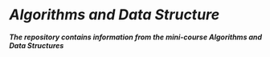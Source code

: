 # ***Algorithms and Data Structure***

***The repository contains information from the mini-course Algorithms and Data Structures***
